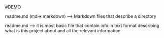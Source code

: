 

#DEMO

readme.md (md-> markdown) --> Markdown files that describe a directory

readme.md --> it is most basic file that contain info in text format describing what is this project about and all the relevant information.

